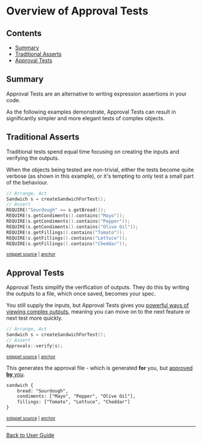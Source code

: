 <!--
GENERATED FILE - DO NOT EDIT
This file was generated by [MarkdownSnippets](https://github.com/SimonCropp/MarkdownSnippets).
Source File: /doc/mdsource/Overview.source.md
To change this file edit the source file and then execute ./run_markdown_templates.sh.
-->

<a id="top"></a>

# Overview of Approval Tests

<!-- toc -->
## Contents

  * [Summary](#summary)
  * [Traditional Asserts](#traditional-asserts)
  * [Approval Tests](#approval-tests)<!-- endToc -->

## Summary

Approval Tests are an alternative to writing expression assertions in your code.

As the following examples demonstrate, Approval Tests can result in significantly simpler and more elegant tests of complex objects.

## Traditional Asserts

Traditional tests spend equal time focusing on creating the inputs and verifying the outputs. 

When the objects being tested are non-trivial, either the tests become quite verbose (as shown in this example), or it's tempting to only test a small part of the behaviour.

<!-- snippet: sandwich_example_with_requires -->
<a id='snippet-sandwich_example_with_requires'></a>
```cpp
// Arrange, Act
Sandwich s = createSandwichForTest();
// Assert
REQUIRE("Sourdough" == s.getBread());
REQUIRE(s.getCondiments().contains("Mayo"));
REQUIRE(s.getCondiments().contains("Pepper"));
REQUIRE(s.getCondiments().contains("Olive Oil"));
REQUIRE(s.getFillings().contains("Tomato"));
REQUIRE(s.getFillings().contains("Lettuce"));
REQUIRE(s.getFillings().contains("Cheddar"));
```
<sup><a href='/tests/DocTest_Tests/docs/OverviewExamples.cpp#L89-L100' title='File snippet `sandwich_example_with_requires` was extracted from'>snippet source</a> | <a href='#snippet-sandwich_example_with_requires' title='Navigate to start of snippet `sandwich_example_with_requires`'>anchor</a></sup>
<!-- endSnippet -->

## Approval Tests

Approval Tests simplify the verification of outputs. They do this by writing the outputs to a file, which once saved, becomes your spec.

You still supply the inputs, but Approval Tests gives you [powerful ways of viewing complex outputs](/doc/Reporters.md#top), meaning you can move on to the next feature or next test more quickly.

<!-- snippet: sandwich_example_with_approvals -->
<a id='snippet-sandwich_example_with_approvals'></a>
```cpp
// Arrange, Act
Sandwich s = createSandwichForTest();
// Assert
Approvals::verify(s);
```
<sup><a href='/tests/DocTest_Tests/docs/OverviewExamples.cpp#L105-L110' title='File snippet `sandwich_example_with_approvals` was extracted from'>snippet source</a> | <a href='#snippet-sandwich_example_with_approvals' title='Navigate to start of snippet `sandwich_example_with_approvals`'>anchor</a></sup>
<!-- endSnippet -->

This generates the approval file - which is generated **for** you, but [approved **by** you](/doc/ApprovingResults.md#top).

<!-- snippet: OverviewExamples.SandwichExampleWithApprovals.approved.txt -->
<a id='snippet-OverviewExamples.SandwichExampleWithApprovals.approved.txt'></a>
```txt
sandwich {
    bread: "Sourdough",
    condiments: ["Mayo", "Pepper", "Olive Oil"],
    fillings: ["Tomato", "Lettuce", "Cheddar"]
}
```
<sup><a href='/tests/DocTest_Tests/docs/approval_tests/OverviewExamples.SandwichExampleWithApprovals.approved.txt#L1-L5' title='File snippet `OverviewExamples.SandwichExampleWithApprovals.approved.txt` was extracted from'>snippet source</a> | <a href='#snippet-OverviewExamples.SandwichExampleWithApprovals.approved.txt' title='Navigate to start of snippet `OverviewExamples.SandwichExampleWithApprovals.approved.txt`'>anchor</a></sup>
<!-- endSnippet -->

---

[Back to User Guide](/doc/README.md#top)
